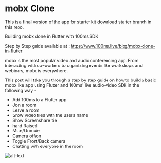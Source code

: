 # mobx Clone

This is a final version of the app for starter kit download starter branch in this repo.

Building mobx clone in Flutter with 100ms SDK

Step by Step guide available at : https://www.100ms.live/blog/mobx-clone-in-flutter

mobx is the most popular video and audio conferencing app. From interacting with co-workers to organizing events like workshops and webinars, mobx is everywhere.

This post will take you through a step by step guide on how to build a basic mobx like app using Flutter and 100ms' live audio-video SDK in the following way -

* Add 100ms to a Flutter app
* Join a room
* Leave a room
* Show video tiles with the user’s name
* Show Screenshare tile
* hand Raised
* Mute/Unmute
* Camera off/on
* Toggle Front/Back camera
* Chatting with everyone in the room

![alt-text](https://github.com/govindmaheshwari2/mobx-example-app/blob/master/final.gif)
